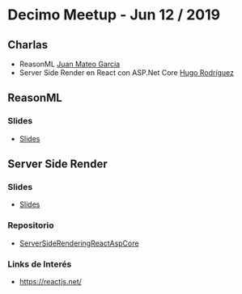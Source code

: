 # Decimo Meetup - Jun 12 / 2019

## Charlas

- ReasonML [Juan Mateo Garcia](https://github.com/alejandronanez)
- Server Side Render en React con ASP.Net Core [Hugo Rodríguez](https://github.com/devharf2310)

## ReasonML

### Slides

- [Slides]()

## Server Side Render

### Slides

- [Slides](https://1drv.ms/p/s!Aq6HQ-Bjr2NokRJBOaeZ70fk3CET?e=Wc2Gqg)

### Repositorio

- [ServerSideRenderingReactAspCore](https://github.com/devharf2310/ServerSideRenderingReactAspCore)

### Links de Interés

- https://reactjs.net/
